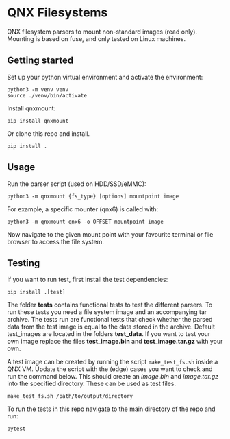 # QNX Filesystems
QNX filesystem parsers to mount non-standard images (read only).
Mounting is based on fuse, and only tested on Linux machines.

## Getting started
Set up your python virtual environment and activate the environment:
```commandline
python3 -m venv venv
source ./venv/bin/activate
```
Install qnxmount:
```commandline
pip install qnxmount
```

Or clone this repo and install.
```commandline
pip install .
```

## Usage
Run the parser script (used on HDD/SSD/eMMC):
```shell
python3 -m qnxmount {fs_type} [options] mountpoint image
```

For example, a specific mounter (qnx6) is called with:
```shell
python3 -m qnxmount qnx6 -o OFFSET mountpoint image
```

Now navigate to the given mount point with your favourite terminal or file browser to access the file system.

## Testing

If you want to run test, first install the test dependencies:
```commandline
pip install .[test]
```

The folder **tests** contains functional tests to test the different parsers.
To run these tests you need a file system image and an accompanying tar archive.
The tests run are functional tests that check whether the parsed data from the test image is equal to the data stored in the archive.
Default test_images are located in the folders **test_data**.
If you want to test your own image replace the files **test_image.bin** and **test_image.tar.gz** with your own.

A test image can be created by running the script `make_test_fs.sh` inside a QNX VM.
Update the script with the (edge) cases you want to check and run the command below.
This should create an _image.bin_ and _image.tar.gz_ into the specified directory.
These can be used as test files.
```shell
make_test_fs.sh /path/to/output/directory
```

To run the tests in this repo navigate to the main directory of the repo and run:
```shell
pytest
```

[//]: # (Usually, tests can be run by directly calling `pytest tests --image ... --tar ...`, however this method fails here.)
[//]: # (The reason is that the tests are located in a separate subfolder from the **qnx6_file_system.py**. )
[//]: # (The qnx6_file_system module cannot be imported because it is not located in the tests directory.)
[//]: # (When python3 is called it adds '.' to the PATH and since the qnx6_file_system module is located in the working directory they can be found.)
